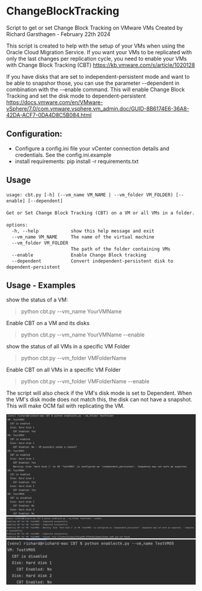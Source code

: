 # ChangeBlockTracking
Script to get or set Change Block Tracking on VMware VMs
Created by Richard Garsthagen - February 22th 2024

This script is created to help with the setup of your VMs when using the
Oracle Cloud Migration Service. If you want your VMs to be replicated with only 
the last changes per replication cycle, you need to enable your VMs with Change Block Tracking (CBT)
https://kb.vmware.com/s/article/1020128

If you have disks that are set to independent-persistent mode and want to be able to snapshor those, you
can use the parameter --dependent in combination with the --enable command. This will enable Change
Block Tracking and set the disk mode to dependent-persistent
https://docs.vmware.com/en/VMware-vSphere/7.0/com.vmware.vsphere.vm_admin.doc/GUID-8B6174E6-36A8-42DA-ACF7-0DA4D8C5B084.html

## Configuration:
- Configure a config.ini file your vCenter connection details and credentials. See the config.ini.example
- install requirements: pip install -r requirements.txt

## Usage
```
usage: cbt.py [-h] (--vm_name VM_NAME | --vm_folder VM_FOLDER) [--enable] [--dependent]

Get or Set Change Block Tracking (CBT) on a VM or all VMs in a folder.

options:
  -h, --help            show this help message and exit
  --vm_name VM_NAME     The name of the virtual machine
  --vm_folder VM_FOLDER
                        The path of the folder containing VMs
  --enable              Enable Change Block tracking
  --dependent           Convert independent-persistent disk to dependent-persistent
```

## Usage - Examples

show the status of a VM:
>python cbt.py --vm_name YourVMName

Enable CBT on a VM and its disks
>python cbt.py --vm_name YourVMName --enable

show the status of all VMs in a specific VM Folder
>python cbt.py --vm_folder VMFolderName

Enable CBT on all VMs in a specific VM Folder
>python cbt.py --vm_folder VMFolderName --enable


The script will also check if the VM's disk mode is set to Dependent. 
When the VM's disk mode does not match this, the disk can not have a snapshot. 
This will make OCM fail with replicating the VM.

![](cbt_example1.png)
![](cbt_example2.png)
![](cbt_example3.png)